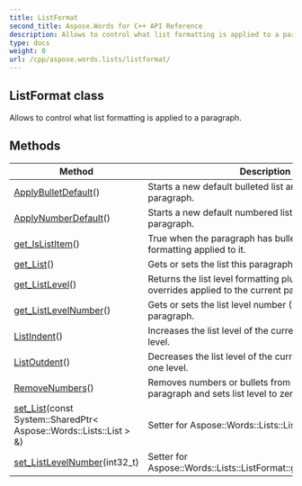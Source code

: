 ```yaml
---
title: ListFormat
second_title: Aspose.Words for C++ API Reference
description: Allows to control what list formatting is applied to a paragraph. 
type: docs
weight: 0
url: /cpp/aspose.words.lists/listformat/
---
```

## ListFormat class


Allows to control what list formatting is applied to a paragraph. 

## Methods

| Method | Description |
| --- | --- |
| [ApplyBulletDefault](./applybulletdefault/)() | Starts a new default bulleted list and applies it to the paragraph.  |
| [ApplyNumberDefault](./applynumberdefault/)() | Starts a new default numbered list and applies it to the paragraph.  |
| [get_IsListItem](./get_islistitem/)() | True when the paragraph has bulleted or numbered formatting applied to it.  |
| [get_List](./get_list/)() | Gets or sets the list this paragraph is a member of.  |
| [get_ListLevel](./get_listlevel/)() | Returns the list level formatting plus any formatting overrides applied to the current paragraph.  |
| [get_ListLevelNumber](./get_listlevelnumber/)() | Gets or sets the list level number (0 to 8) for the paragraph.  |
| [ListIndent](./listindent/)() | Increases the list level of the current paragraph by one level.  |
| [ListOutdent](./listoutdent/)() | Decreases the list level of the current paragraph by one level.  |
| [RemoveNumbers](./removenumbers/)() | Removes numbers or bullets from the current paragraph and sets list level to zero.  |
| [set_List](./set_list/)(const System::SharedPtr< Aspose::Words::Lists::List > &) | Setter for Aspose::Words::Lists::ListFormat::get_List.  |
| [set_ListLevelNumber](./set_listlevelnumber/)(int32_t) | Setter for Aspose::Words::Lists::ListFormat::get_ListLevelNumber.  |

